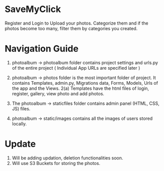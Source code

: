 # SaveMyClick

Register and Login to Upload your photos. Categorize them and if the photos become too many, filter them by categories you created.

# Navigation Guide

1. photoalbum -> photoalbum folder contains project settings and urls.py of the entire project ( Individual App URLs are specified later )

2. photoalbum -> photos folder is the most important folder of project.
   It contains Templates, admin.py, Migrations data, Forms, Models, Urls of the app and the Views.
   2(a) Templates have the html files of login, register, gallery, view photo and add photos. 
   
3. The photoalbum -> staticfiles folder contains admin panel (HTML, CSS, JS) files.

4. photoalbum -> static/images contains all the images of users stored locally. 


# Update
1. Will be adding updation, deletion functionalities soon.
2. Will use S3 Buckets for storing the photos.
